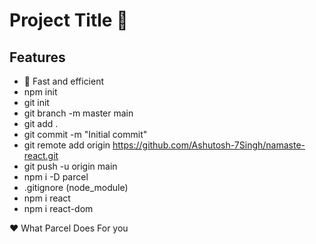 # Project Title 🚀

## Features
- 🚀 Fast and efficient 
- npm init
- git init
- git branch -m master main
- git add .
- git commit -m "Initial commit"
- git remote add origin https://github.com/Ashutosh-7Singh/namaste-react.git
- git push -u origin main
- npm i -D parcel
- .gitignore (node_module)
- npm i react
- npm i react-dom

❤️ What Parcel Does For you 

